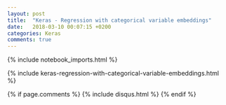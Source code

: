 ```yaml
---
layout: post
title:  "Keras - Regression with categorical variable embeddings"
date:   2018-03-10 00:07:15 +0200
categories: Keras
comments: true
---
```


<style>
.wrapper {
    max-width: -webkit-calc(1200px - (30px * 2));
    max-width: calc(1200px - (30px * 2));
}
</style>

{% include notebook_imports.html %}
<link rel="stylesheet" href="{{ site.baseurl }}/css/my.css">

{% include keras-regression-with-categorical-variable-embeddings.html %}

{% if page.comments %}
    {% include disqus.html %}
{% endif %}